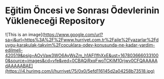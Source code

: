 # Eğitim Öncesi ve Sonrası Ödevlerinin Yükleneceği Repository
![This is an image](https://www.google.com/url?sa=i&url=https%3A%2F%2Fwww.hurriyet.com.tr%2Faile%2Fyazarlar%2Fduygu-karakulak-takvim%2Fcocuklara-odev-konusunda-ne-kadar-yardim-edilmeli-420519&psig=AOvVaw3WO6AyWsZm_h1AFl1fhXxE&ust=1678036660331000&source=images&cd=vfe&ved=0CBAQjRxqFwoTCKiM1Orjwv0CFQAAAAAdAAAAABAE](https://i4.hurimg.com/i/hurriyet/75/0x0/5efd116145d2a04258b73518.jpg)
